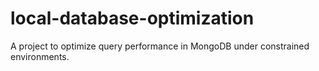 # local-database-optimization
A project to optimize query performance in MongoDB under constrained environments.
